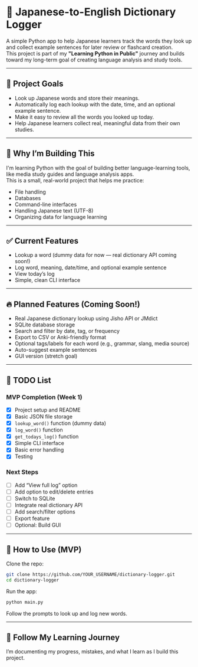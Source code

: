# 📓 Japanese-to-English Dictionary Logger

A simple Python app to help Japanese learners track the words they look up and collect example sentences for later review or flashcard creation.  
This project is part of my **"Learning Python in Public"** journey and builds toward my long-term goal of creating language analysis and study tools.

---

## 🚀 Project Goals

- Look up Japanese words and store their meanings.
- Automatically log each lookup with the date, time, and an optional example sentence.
- Make it easy to review all the words you looked up today.
- Help Japanese learners collect real, meaningful data from their own studies.

---

## 🌱 Why I’m Building This

I'm learning Python with the goal of building better language-learning tools, like media study guides and language analysis apps.  
This is a small, real-world project that helps me practice:

- File handling
- Databases
- Command-line interfaces
- Handling Japanese text (UTF-8)
- Organizing data for language learning

---

## ✅ Current Features

- Lookup a word (dummy data for now — real dictionary API coming soon!)
- Log word, meaning, date/time, and optional example sentence
- View today’s log
- Simple, clean CLI interface

---

## 🔥 Planned Features (Coming Soon!)

- Real Japanese dictionary lookup using Jisho API or JMdict
- SQLite database storage
- Search and filter by date, tag, or frequency
- Export to CSV or Anki-friendly format
- Optional tags/labels for each word (e.g., grammar, slang, media source)
- Auto-suggest example sentences
- GUI version (stretch goal)

---

## 📝 TODO List

### MVP Completion (Week 1)

- [x] Project setup and README
- [x] Basic JSON file storage
- [x] `lookup_word()` function (dummy data)
- [x] `log_word()` function
- [x] `get_todays_log()` function
- [x] Simple CLI interface
- [x] Basic error handling
- [x] Testing

### Next Steps

- [ ] Add “View full log” option
- [ ] Add option to edit/delete entries
- [ ] Switch to SQLite
- [ ] Integrate real dictionary API
- [ ] Add search/filter options
- [ ] Export feature
- [ ] Optional: Build GUI

---

## 🧩 How to Use (MVP)

Clone the repo:

```bash
git clone https://github.com/YOUR_USERNAME/dictionary-logger.git
cd dictionary-logger
```

Run the app:

```bash
python main.py
```

Follow the prompts to look up and log new words.

---

## 📣 Follow My Learning Journey

I’m documenting my progress, mistakes, and what I learn as I build this project.
